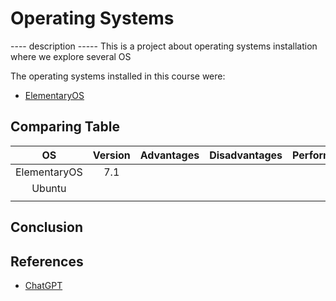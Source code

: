 # Operating Systems

---- description -----
This is a project about operating systems installation where we explore several OS 

The operating systems installed in this course were:
- [ElementaryOS](https://github.com/saguileran/OperatingSystems/blob/main/ElementaryOS.md)


## Comparing Table 

|    **OS**    | **Version** | **Advantages** | **Disadvantages** | **Performance** | **Documentation** |
|:------------:|:-----------:|:--------------:|:-----------------:|:---------------:|:-----------------:|
| ElementaryOS | 7.1         |                |                   |                 |                   |
| Ubuntu       |             |                |                   |                 |                   |
|              |             |                |                   |                 |                   |

## Conclusion


## References

- [ChatGPT](https://chatgpt.com/)
